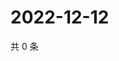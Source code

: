 # 2022-12-12

共 0 条

<!-- BEGIN WEIBO -->
<!-- 最后更新时间 Mon Dec 12 2022 08:28:35 GMT+0800 (China Standard Time) -->

<!-- END WEIBO -->
